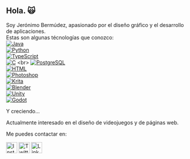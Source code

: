 ## Hola. 🙀

Soy Jerónimo Bermúdez, apasionado por el diseño gráfico y el desarrollo de aplicaciones. <br>
Estas son algunas técnologías que conozco: <br>
[![Java](https://img.shields.io/badge/Java-ED8B00?style=for-the-badge&logo=openjdk&logoColor=white)](https://www.java.com) <br>
[![Python](https://img.shields.io/badge/Python-3776AB?style=for-the-badge&logo=python&logoColor=white)](https://www.python.org) <br>
[![TypeScript](https://img.shields.io/badge/TypeScript-3178C6?style=for-the-badge&logo=typescript&logoColor=white)](https://www.typescriptlang.org) <br>
[![C](https://img.shields.io/badge/C-A8B9CC?style=for-the-badge&logo=c&logoColor=black)](https://en.wikipedia.org/wiki/C_(programming_language)) <br>
[![PostgreSQL](https://img.shields.io/badge/PostgreSQL-4169E1?style=for-the-badge&logo=postgresql&logoColor=white)](https://www.postgresql.org) <br>
[![HTML](https://img.shields.io/badge/HTML-E34F26?style=for-the-badge&logo=html5&logoColor=white)](https://developer.mozilla.org/en-US/docs/Web/HTML) <br>
[![Photoshop](https://img.shields.io/badge/Adobe%20Photoshop-31A8FF?style=for-the-badge&logo=adobephotoshop&logoColor=white)](https://www.adobe.com/products/photoshop.html) <br>
[![Krita](https://img.shields.io/badge/Krita-203759?style=for-the-badge&logo=krita&logoColor=EEF37B)](https://krita.org) <br>
[![Blender](https://img.shields.io/badge/Blender-F5792A?style=for-the-badge&logo=blender&logoColor=white)](https://www.blender.org) <br>
[![Unity](https://img.shields.io/badge/Unity-000000?style=for-the-badge&logo=unity&logoColor=white)](https://unity.com)<br>
[![Godot](https://img.shields.io/badge/Godot-478CBF?style=for-the-badge&logo=godotengine&logoColor=white)](https://godotengine.org)<br>

Y creciendo...

Actualmente interesado en el diseño de videojuegos y de páginas web.

Me puedes contactar en:

[<img src="https://simpleicons.org/icons/instagram.svg" alt="Instagram" width="30px">](https://www.instagram.com/hidro_ito/)
[<img src="https://simpleicons.org/icons/x.svg" alt="Twitter" width="30px">]((https://x.com/owowli))
[<img src="https://simpleicons.org/icons/linkedin.svg" alt="LinkedIn" width="30px">](https://www.linkedin.com/in/jerónimo-bermúdez-506968267/)


<!--
**ItoIto409/ItoIto409** is a ✨ _special_ ✨ repository because its `README.md` (this file) appears on your GitHub profile.

Here are some ideas to get you started:

- 🔭 I’m currently working on ...
- 🌱 I’m currently learning ...
- 👯 I’m looking to collaborate on ...
- 🤔 I’m looking for help with ...
- 💬 Ask me about ...
- 📫 How to reach me: ...
- 😄 Pronouns: ...
- ⚡ Fun fact: ...
-->
